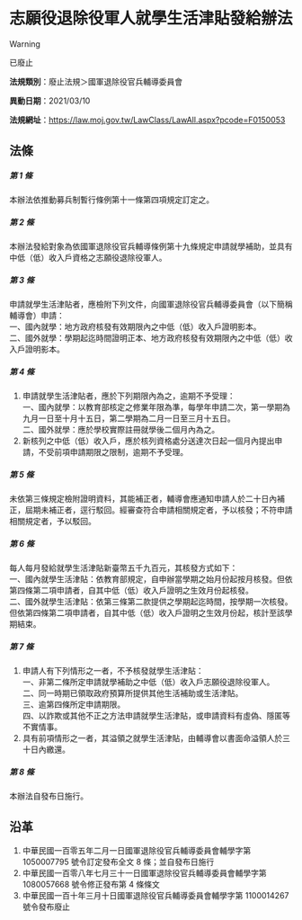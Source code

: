 # 志願役退除役軍人就學生活津貼發給辦法
> [!WARNING]
> 已廢止

**法規類別**：廢止法規＞國軍退除役官兵輔導委員會

**異動日期**：2021/03/10  

**法規網址**：https://law.moj.gov.tw/LawClass/LawAll.aspx?pcode=F0150053



## 法條
##### 第 1 條
本辦法依推動募兵制暫行條例第十一條第四項規定訂定之。

##### 第 2 條
本辦法發給對象為依國軍退除役官兵輔導條例第十九條規定申請就學補助，並具有中低（低）收入戶資格之志願役退除役軍人。

##### 第 3 條
申請就學生活津貼者，應檢附下列文件，向國軍退除役官兵輔導委員會（以下簡稱輔導會）申請：  
一、國內就學：地方政府核發有效期限內之中低（低）收入戶證明影本。  
二、國外就學：學期起迄時間證明正本、地方政府核發有效期限內之中低（低）收入戶證明影本。

##### 第 4 條
1. 申請就學生活津貼者，應於下列期限內為之，逾期不予受理：  
一、國內就學：以教育部核定之修業年限為準，每學年申請二次，第一學期為九月一日至十月十五日，第二學期為二月一日至三月十五日。  
二、國外就學：應於學校實際註冊就學後二個月內為之。
1. 新核列之中低（低）收入戶，應於核列資格處分送達次日起一個月內提出申請，不受前項申請期限之限制，逾期不予受理。

##### 第 5 條
未依第三條規定檢附證明資料，其能補正者，輔導會應通知申請人於二十日內補正，屆期未補正者，逕行駁回。經審查符合申請相關規定者，予以核發；不符申請相關規定者，予以駁回。

##### 第 6 條
每人每月發給就學生活津貼新臺幣五千九百元，其核發方式如下：  
一、國內就學生活津貼：依教育部規定，自申辦當學期之始月份起按月核發。但依第四條第二項申請者，自其中低（低）收入戶證明之生效月份起核發。  
二、國外就學生活津貼：依第三條第二款提供之學期起迄時間，按學期一次核發。但依第四條第二項申請者，自其中低（低）收入戶證明之生效月份起，核計至該學期結束。

##### 第 7 條
1. 申請人有下列情形之一者，不予核發就學生活津貼：  
一、非第二條所定申請就學補助之中低（低）收入戶志願役退除役軍人。  
二、同一時期已領取政府預算所提供其他生活補助或生活津貼。  
三、逾第四條所定申請期限。  
四、以詐欺或其他不正之方法申請就學生活津貼，或申請資料有虛偽、隱匿等不實情事。
1. 具有前項情形之一者，其溢領之就學生活津貼，由輔導會以書面命溢領人於三十日內繳還。

##### 第 8 條
本辦法自發布日施行。

## 沿革
1. 中華民國一百零五年二月一日國軍退除役官兵輔導委員會輔學字第 1050007795 號令訂定發布全文 8  條；並自發布日施行
1. 中華民國一百零八年七月三十一日國軍退除役官兵輔導委員會輔學字第1080057668  號令修正發布第 4  條條文
1. 中華民國一百十年三月十日國軍退除役官兵輔導委員會輔學字第 1100014267 號令發布廢止

